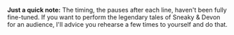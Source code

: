**Just a quick note:** The timing, the pauses after each line, haven't been fully fine-tuned.
If you want to perform the legendary tales of Sneaky & Devon for an audience,
I'll advice you rehearse a few times to yourself and do that.
